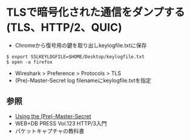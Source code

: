 # TLSで暗号化された通信をダンプする (TLS、HTTP/2、QUIC)
- Chromeから復号用の鍵を取り出しkeylogfile.txtに保存

```
$ export SSLKEYLOGFILE=$HOME/Desktop/keylogfile.txt
$ open -a firefox
```

- Wireshark > Preference > Protocols > TLS
- (Pre)-Master-Secret log filenameにkeylogfile.txtを指定

## 参照
- [Using the (Pre)-Master-Secret](https://gitlab.com/wireshark/wireshark/-/wikis/TLS#using-the-pre-master-secret)
- WEB+DB PRESS Vol.123 HTTP/3入門
- パケットキャプチャの教科書
